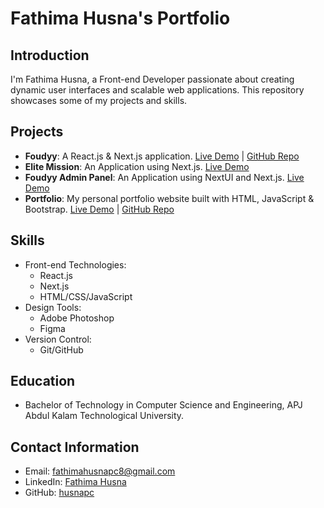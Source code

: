 # Fathima Husna's Portfolio

## Introduction
I'm Fathima Husna, a Front-end Developer passionate about creating dynamic user interfaces and scalable web applications. This repository showcases some of my projects and skills.

## Projects
- **Foudyy**: A React.js & Next.js application.
  [Live Demo](https://www.foudyy.com/) | [GitHub Repo](https://github.com/username/foudyy)
-  **Elite Mission**: An Application using Next.js.
  [Live Demo](https://elite-mission.vercel.app/) 
- **Foudyy Admin Panel**: An Application using NextUI and Next.js.
  [Live Demo](https://foudyy-admin-next-ui.vercel.app/) 
- **Portfolio**: My personal portfolio website built with HTML, JavaScript & Bootstrap.
  [Live Demo](https://husnapc.github.io/Portfolio/) | [GitHub Repo](https://github.com/husnapc/portfolio)

## Skills
- Front-end Technologies:
  - React.js
  - Next.js
  - HTML/CSS/JavaScript
- Design Tools:
  - Adobe Photoshop
  - Figma
- Version Control:
  - Git/GitHub

## Education
- Bachelor of Technology in Computer Science and Engineering, APJ Abdul Kalam Technological University.

## Contact Information
- Email: fathimahusnapc8@gmail.com
- LinkedIn: [Fathima Husna](https://www.linkedin.com/in/husna-pc)
- GitHub: [husnapc](https://github.com/husnapc)
